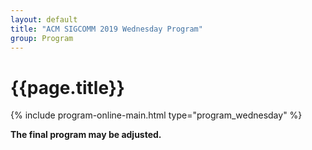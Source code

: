 ```yaml
---
layout: default
title: "ACM SIGCOMM 2019 Wednesday Program"
group: Program
---
```


# {{page.title}}

{% include program-online-main.html type="program_wednesday" %}

<strong>The final program may be adjusted.</strong>
